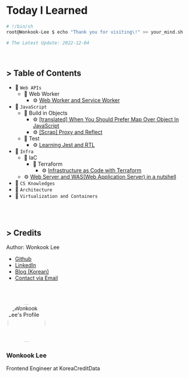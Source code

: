 # Today I Learned

```bash
# !/bin/sh
root@Wonkook-Lee $ echo "Thank you for visiting\!" >> your_mind.sh

# The Latest Update: 2022-12-04
```

<br />

## > Table of Contents

- 📂 `Web APIs`
  - 📂 Web Worker
    - ⚙️ [Web Worker and Service Worker](categories/web-apis/web-worker/web-worker-and-service-worker.md)
- 📂 `JavaScript`
  - 📂 Build in Objects
    - ⚙️ [[translated] When You Should Prefer Map Over Object In JavaScript](categories/javascript/build-in-objects/map-vs-object/map-vs-object.md)
    - ⚙️ [[Scrap] Proxy and Reflect](categories/javascript/build-in-objects/proxy-and-reflect/proxy-and-reflect.md)
  - 📂 Test
    - ⚙️ [Learning Jest and RTL](categories/javascript/test/jest-and-rtl.md)
- 📂 `Infra`
  - 📂 IaC
    - 📂 Terraform
      - ⚙️ [Infrastructure as Code with Terraform](categories/infra/iac/terraform/terraform_course.md)
  - ⚙️ [Web Server and WAS(Web Application Server) in a nutshell](categories/infra/webserver_and_was.md)
- 📂 `CS Knowledges`
- 📂 `Architecture`
- 📂 `Virtualization and Containers`

<br />
<br />

## > Credits

Author: Wonkook Lee

- [Github](https://github.com/wonkooklee)
- [LinkedIn](https://www.linkedin.com/in/wonkook/)
- [Blog (Korean)](https://velog.io/@oneook)
- [Contact via Email](const.wonkook@gmail.com)

<br /><br />

![]()
<img src="https://velog.velcdn.com/images/oneook/profile/6435ac79-fe70-444e-8d7c-1698b6055516/Untitled-3.jpg" width="100" alt="Wonkook Lee's Profile" style="border-radius:50%;" />

### Wonkook Lee

Frontend Engineer at KoreaCreditData

<br />
